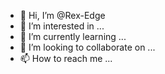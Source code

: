 - 👋 Hi, I’m @Rex-Edge
- 👀 I’m interested in ...
- 🌱 I’m currently learning ...
- 💞️ I’m looking to collaborate on ...
- 📫 How to reach me ...

<!---
Rex-Edge/Rex-Edge is a ✨ special ✨ repository because its `README.md` (this file) appears on your GitHub profile.
You can click the Preview link to take a look at your changes.
--->
